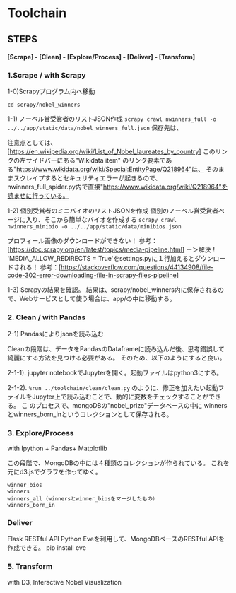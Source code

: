 # Toolchain

## STEPS
#### [Scrape] - [Clean] - [Explore/Process] - [Deliver] - [Transform]

### 1.Scrape  / with Scrapy

1-0)Scrapyプログラム内へ移動

`cd scrapy/nobel_winners`

1-1) ノーベル賞受賞者のリストJSON作成
`scrapy crawl nwinners_full -o ../../app/static/data/nobel_winners_full.json`
保存先は、

注意点としては、
[https://en.wikipedia.org/wiki/List_of_Nobel_laureates_by_country]
このリンクの左サイドバーにある"Wikidata item"
のリンク要素である"https://www.wikidata.org/wiki/Special:EntityPage/Q218964"は、
そのままスクレイプするとセキュリティエラーが起きるので、
nwinners_full_spider.py内で直接"https://www.wikidata.org/wiki/Q218964"を読ませに行っている。


1-2) 個別受賞者のミニバイオのリストJSONを作成
個別のノーベル賞受賞者ページに入り、そこから簡単なバイオを作成する
`scrapy crawl nwinners_minibio -o ../../app/static/data/minibios.json`


プロフィール画像のダウンロードができない！
参考：[https://doc.scrapy.org/en/latest/topics/media-pipeline.html]
ー＞解決！
'MEDIA_ALLOW_REDIRECTS = True'をsettings.pyに１行加えるとダウンロードされる！
参考：[https://stackoverflow.com/questions/44134908/file-code-302-error-downloading-file-in-scrapy-files-pipeline]

1-3) Scrapyの結果を確認。
結果は、scrapy/nobel_winners内に保存されるので、Webサービスとして使う場合は、app/の中に移動する。

### 2. Clean / with Pandas

2-1) Pandasによりjsonを読み込む

Cleanの段階は、データをPandasのDataframeに読み込んだ後、思考錯誤して綺麗にする方法を見つける必要がある。
そのため、以下のようにすると良い。

2-1-1). jupyter notebookでJupyterを開く。起動ファイルはpython3にする。

2-1-2). `%run ../toolchain/clean/clean.py`
のように、修正を加えたい起動ファイルをJupyter上で読み込むことで、動的に変数をチェックすることができる。
こ のプロセスで、mongoDBの"nobel_prize"データベースの中に
winnersとwinners_born_inというコレクションとして保存される。

### 3. Explore/Process
with Ipython + Pandas+ Matplotlib

この段階で、MongoDBの中には４種類のコレクションが作られている。
これを元にd3.jsでグラフを作ってゆく。

    winner_bios 
    winners
    winners_all (winnersとwinner_biosをマージしたもの）
    winners_born_in

### Deliver
Flask RESTful API
Python Eveを利用して、MongoDBベースのRESTful APIを作成できる。
pip install eve

### 5. Transform

with D3, Interactive Nobel Visualization
